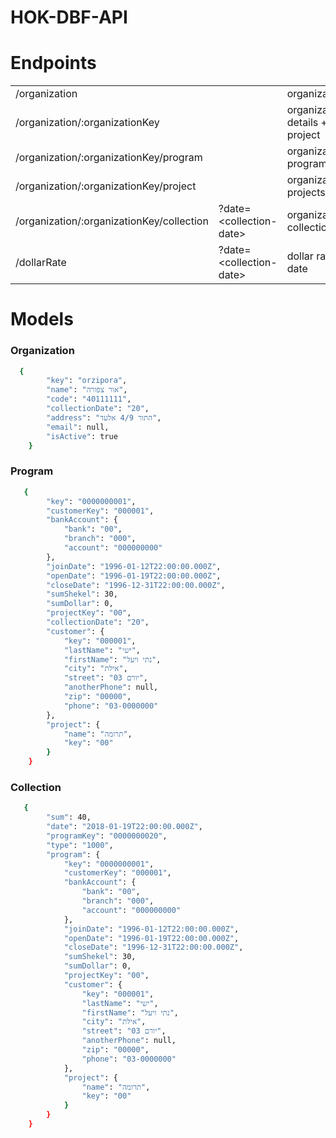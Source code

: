 # HOK-DBF-API

# Endpoints
|   |   |   |  
|---|---|---|
| /organization  |   |   organizations | 
| /organization/:organizationKey   |   | organization details + project  |  
| /organization/:organizationKey/program   |   |  organization programs |  
| /organization/:organizationKey/project  |   |  organization projects |  
| /organization/:organizationKey/collection    |?date=\<collection-date>   |  organization collections | 
| /dollarRate     |?date=\<collection-date>    | dollar rate by date  |

# Models
### Organization
```sh
  {
        "key": "orzipora",
        "name": "אור צפורה",
        "code": "40111111",
        "collectionDate": "20",
        "address": "התור 4/9 אלעד",
        "email": null,
        "isActive": true
    }
```
### Program
```sh
   {
        "key": "0000000001",
        "customerKey": "000001",
        "bankAccount": {
            "bank": "00",
            "branch": "000",
            "account": "000000000"
        },
        "joinDate": "1996-01-12T22:00:00.000Z",
        "openDate": "1996-01-19T22:00:00.000Z",
        "closeDate": "1996-12-31T22:00:00.000Z",
        "sumShekel": 30,
        "sumDollar": 0,
        "projectKey": "00",
        "collectionDate": "20",
        "customer": {
            "key": "000001",
            "lastName": "ישי",
            "firstName": "נתי ויעל",
            "city": "אילת",
            "street": "יורם 03",
            "anotherPhone": null,
            "zip": "00000",
            "phone": "03-0000000"
        },
        "project": {
            "name": "תרומה",
            "key": "00"
        }
    }
```

### Collection
```sh
   {
        "sum": 40,
        "date": "2018-01-19T22:00:00.000Z",
        "programKey": "0000000020",
        "type": "1000",
        "program": {
	        "key": "0000000001",
	        "customerKey": "000001",
	        "bankAccount": {
	            "bank": "00",
	            "branch": "000",
	            "account": "000000000"
	        },
	        "joinDate": "1996-01-12T22:00:00.000Z",
	        "openDate": "1996-01-19T22:00:00.000Z",
	        "closeDate": "1996-12-31T22:00:00.000Z",
	        "sumShekel": 30,
	        "sumDollar": 0,
	        "projectKey": "00",
	        "customer": {
	            "key": "000001",
	            "lastName": "ישי",
	            "firstName": "נתי ויעל",
	            "city": "אילת",
	            "street": "יורם 03",
	            "anotherPhone": null,
	            "zip": "00000",
	            "phone": "03-0000000"
	        },
	        "project": {
	            "name": "תרומה",
	            "key": "00"
	        }
	    }
    }
```

